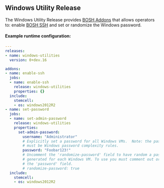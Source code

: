 ## Windows Utility Release

The Windows Utility Release provides [BOSH Addons](http://bosh.io/docs/runtime-config.html#addons) that allows operators to: enable [BOSH SSH](https://bosh.io/docs/cli-v2.html#errand-mgmt) and set or randomize the Windows password.

#### Example runtime configuration:

```yaml
---
releases:
- name: windows-utilities
  version: 0+dev.16

addons:
- name: enable-ssh
  jobs:
  - name: enable-ssh
    release: windows-utilities
    properties: {}
  include:
    stemcell:
    - os: windows2012R2
- name: set-password
  jobs:
  - name: set-admin-password
    release: windows-utilities
    properties:
      set-admin-password:
        username: "Administrator"
        # Explicitly set a password for all Windows VMs.  Note: the password
        # must be Windows password complexity rules.
        password: "Foobar123!"
        # Uncomment the 'randomize-password' field to have random a password
        # generated for each Windows VM. To use you must comment out or remove
        # the 'password' field.
        # randomize-password: true
  include:
    stemcell:
    - os: windows2012R2
```
